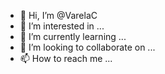 - 👋 Hi, I’m @VarelaC
- 👀 I’m interested in ...
- 🌱 I’m currently learning ...
- 💞️ I’m looking to collaborate on ...
- 📫 How to reach me ...

<!---
VarelaC/VarelaC is a ✨ special ✨ repository because its `README.md` (this file) appears on your GitHub profile.
You can click the Preview link to take a look at your changes.
--->
